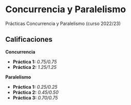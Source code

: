 # Concurrencia y Paralelismo

Prácticas Concurrencia y Paralelismo (curso 2022/23)

## Calificaciones

**Concurrencia**
- **Práctica 1:** *0.75/0.75*
- **Práctica 2:** *1.25/1.25*

**Paralelismo**
- **Práctica 1:** *0.25/0.25*
- **Práctica 2:** *0.45/0.50*
- **Práctica 3:** *0.70/0.75*

